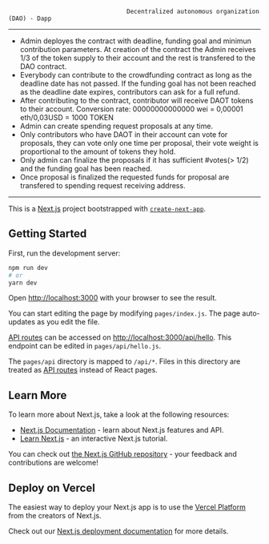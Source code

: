                                      Decentralized autonomous organization (DAO) - Dapp 

--------------------------------------------------------------------------------------------------------------------------------------------------------------------------------
- Admin deployes the contract with deadline, funding goal and minimun contribution parameters. At creation of the contract the Admin receives 1/3 of the token supply to their account and the rest is transfered to the DAO contract.
- Everybody can contribute to the crowdfunding contract as long as the deadline date has not passed. If the funding goal has not been reached as the deadline date expires,      contributors can ask for a full refund.
- After contributing to the contract, contributor will receive DAOT tokens to their account. Conversion rate: 00000000000000 wei = 0,00001 eth/0,03USD  = 1000 TOKEN
- Admin can create spending request proposals at any time.
- Only contributors who have DAOT in their account can vote for proposals, they can vote only one time per proposal, their vote weight is proportional to the amount of tokens they hold.
- Only admin can finalize the proposals if it has sufficient #votes(> 1/2) and the funding goal has been reached.
- Once proposal is finalized the requested funds for proposal are transfered to spending request receiving address.

-------------------------------------------------------------------------------------------------------------------------------------------------------------------------------



This is a [Next.js](https://nextjs.org/) project bootstrapped with [`create-next-app`](https://github.com/vercel/next.js/tree/canary/packages/create-next-app).

## Getting Started

First, run the development server:

```bash
npm run dev
# or
yarn dev
```

Open [http://localhost:3000](http://localhost:3000) with your browser to see the result.

You can start editing the page by modifying `pages/index.js`. The page auto-updates as you edit the file.

[API routes](https://nextjs.org/docs/api-routes/introduction) can be accessed on [http://localhost:3000/api/hello](http://localhost:3000/api/hello). This endpoint can be edited in `pages/api/hello.js`.

The `pages/api` directory is mapped to `/api/*`. Files in this directory are treated as [API routes](https://nextjs.org/docs/api-routes/introduction) instead of React pages.

## Learn More

To learn more about Next.js, take a look at the following resources:

- [Next.js Documentation](https://nextjs.org/docs) - learn about Next.js features and API.
- [Learn Next.js](https://nextjs.org/learn) - an interactive Next.js tutorial.

You can check out [the Next.js GitHub repository](https://github.com/vercel/next.js/) - your feedback and contributions are welcome!

## Deploy on Vercel

The easiest way to deploy your Next.js app is to use the [Vercel Platform](https://vercel.com/new?utm_medium=default-template&filter=next.js&utm_source=create-next-app&utm_campaign=create-next-app-readme) from the creators of Next.js.

Check out our [Next.js deployment documentation](https://nextjs.org/docs/deployment) for more details.
